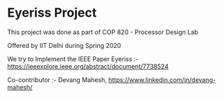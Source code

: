 # Eyeriss Project
This project was done as part of COP 820 - Processor Design Lab

Offered by IIT Delhi during Spring 2020

We try to Implement the IEEE Paper Eyeriss :- https://ieeexplore.ieee.org/abstract/document/7738524

Co-contributor :- Devang Mahesh, https://www.linkedin.com/in/devang-mahesh/
